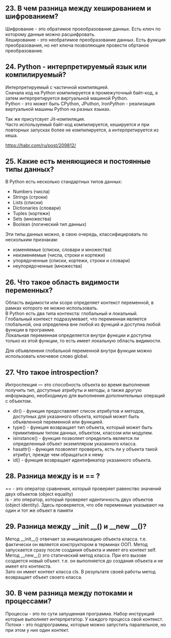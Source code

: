 ## 23. В чем разница между хешированием и шифрованием?
Шифрование - это обратимое проеобразование данных. Есть ключ по которому данные можно расшифровать.  
Хеширование -  это необратимое преобразование данных. Есть функция преобразования, но нет ключа позволяющие провести обртаное преобразование.

## 24. Python - интерпретируемый язык или компилируемый?  
Интерпретируемый с частичной компиляцией.  
Сначала код на Python компилируется в промежуточный байт-код, а затем интерпретируется виртуальной машиной Python.  
Python - это может быть CPython, JPuthon, IronPython - реализация виртуальной машины Python на разных языках.  

Так же присутсвует Jit-компиляция.  
Часто используемый байт-код компилируется, кешируется и при повторных запусках более не компилируется, а интерпретируется из кеша.  

https://habr.com/ru/post/209812/

## 25. Какие есть меняющиеся и постоянные типы данных?
В Python есть несколько стандартных типов данных:
- Numbers (числа)
- Strings (строки)
- Lists (списки)
- Dictionaries (словари)
- Tuples (кортежи)
- Sets (множества)
- Boolean (логический тип данных)

Эти типы данных можно, в свою очередь, классифицировать по нескольким признакам:
- изменяемые (списки, словари и множества)
- неизменяемые (числа, строки и кортежи)
- упорядоченные (списки, кортежи, строки и словари)
- неупорядоченные (множества)

## 26. Что такое область видимости переменных?
Область видимости или scope определяет контекст переменной, в рамках которого ее можно использовать.  
В Python есть два типа контекста: глобальный и локальный.  
Глобальный контекст подразумевает, что переменная является глобальной, она определена вне любой из функций и доступна любой функции в программе.  
Локальная переменная определяется внутри функции и доступна только из этой функции, то есть имеет локальную область видимости.

Для объявленеия глобальной переменной внутри функции можно использовать ключевое слово global.  

## 27. Что такое introspection?
Интроспекция — это способность объекта во время выполнения получить тип, доступные атрибуты и методы, а также другую информацию, необходимую для выполнения дополнительных операций с объектом.  
- dir() - функция предоставляет список атрибутов и методов, доступных для указанного объекта, который может быть объявленной переменной или функцией.  
- type() - функция возвращает тип объекта, который может быть примитивным типом данных, объектом, классом или модулем.  
- isinstance() - функция позволяет определить является ли определенный объект экземпляром указанного класса.
- hasattr() - функция позвоялет проверить, есть ли у объекта такой атрибут, прежде чем обращаться к нему
- id() - функция возвращает идентификатор указанного объекта.

## 28. Разница между is и == ?
== - это оператор сравнения, который проверяет равенство значений двух объектов (object equality)  
is - это оператор, который проверяет идентичность двух объектов (object identity). Здесь проверяется, что обе переменные указывают на один и тот же объект в памяти

## 29. Разница между __init __() и __new __()?
Метод \_\_init\_\_() отвечает за инициализацию объекта класса. т.е. фактически он является конструктором в терминах ООП. Метод запускается сразу после создания объекта и имеет его контект self.  
Метод \_\_new\_\_() это статический метод класса. При его вызове создается новый объект. т.е. он выполняется до создания объекта и не имеет его контекста.  
Зато он имеет контект класса cls. В результате своей работы метод возвращает объект своего класса. 

## 30. В чем разница между потоками и процессами?
Процессы - это по сути запущенная программа. Набор инструкций которые выполняет интерпретатор. У каждого процесса свой контекст.  
Потоки - это подпрограммы, которые можно запустить паралельное, но при этом у них один контект.

